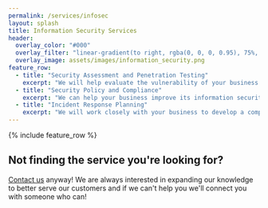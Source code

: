 ```yaml
---
permalink: /services/infosec
layout: splash
title: Information Security Services
header:
  overlay_color: "#000"
  overlay_filter: "linear-gradient(to right, rgba(0, 0, 0, 0.95), 75%, rgba(255, 255, 255, 0.0))"
  overlay_image: assets/images/information_security.png
feature_row:
  - title: "Security Assessment and Penetration Testing"
    excerpt: "We will help evaluate the vulnerability of your business's IT infrastructure, applications, and network. We can conduct penetration testing to simulate real-world attacks and identify weaknesses that could be exploited by malicious actors. We will provide reports and actionable recommendations for the remediation of any findings."
  - title: "Security Policy and Compliance"
    excerpt: "We can help your business improve its information security posture by developing, reviewing, and enhancing information security policies, procedures, and compliance programs. We will help your business stay aligned with industry-specific regulations and international security standards. We can provide guidance on creating a robust security governance framework."
  - title: "Incident Response Planning"
    excerpt: "We will work closely with your business to develop a comprehensive incident response plan tailored to your specific environment and industry. This plan will outlines roles, responsibilities, and escalation procedures. It will act as a roadmap for how your team should react in the event of a security incident."
---
```


{% include feature_row %}

## Not finding the service you're looking for? 

[Contact us](https://weyandt.tech/contact) anyway! We are always interested in expanding our knowledge to better serve our customers and if we can't help you we'll connect you with someone who can!
